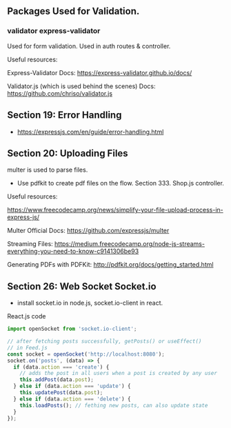 ## Packages Used for Validation.

### validator express-validator

Used for form validation. Used in auth routes & controller.

Useful resources:

Express-Validator Docs: https://express-validator.github.io/docs/

Validator.js (which is used behind the scenes) Docs: https://github.com/chriso/validator.js

## Section 19: Error Handling

- https://expressjs.com/en/guide/error-handling.html

## Section 20: Uploading Files

multer is used to parse files.

- Use pdfkit to create pdf files on the flow. Section 333. Shop.js controller.

Useful resources:

https://www.freecodecamp.org/news/simplify-your-file-upload-process-in-express-js/

Multer Official Docs: https://github.com/expressjs/multer

Streaming Files: https://medium.freecodecamp.org/node-js-streams-everything-you-need-to-know-c9141306be93

Generating PDFs with PDFKit: http://pdfkit.org/docs/getting_started.html

## Section 26: Web Socket Socket.io

- install socket.io in node.js, socket.io-client in react.

React.js code

```js
import openSocket from 'socket.io-client';

// after fetching posts successfully, getPosts() or useEffect()
// in Feed.js
const socket = openSocket('http://localhost:8080');
socket.on('posts', (data) => {
  if (data.action === 'create') {
    // adds the post in all users when a post is created by any user
    this.addPost(data.post);
  } else if (data.action === 'update') {
    this.updatePost(data.post);
  } else if (data.action === 'delete') {
    this.loadPosts(); // fething new posts, can also update state
  }
});
```
